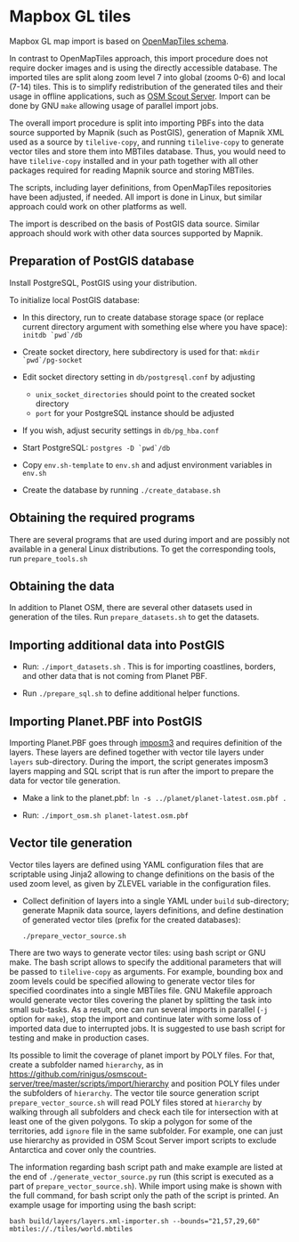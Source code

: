 # Mapbox GL tiles

Mapbox GL map import is based on [OpenMapTiles schema](https://github.com/openmaptiles/openmaptiles).

In contrast to OpenMapTiles approach, this import procedure does not require docker images and is using the directly accessible database. The imported tiles are split along zoom level 7 into global (zooms 0-6) and local (7-14) tiles. This is to simplify redistribution of the generated tiles and their usage in offline applications, such as [OSM Scout Server](https://rinigus.github.io/osmscout-server). Import can be done by GNU `make` allowing usage of parallel import jobs.

The overall import procedure is split into importing PBFs into the data source supported by Mapnik (such as PostGIS), generation of Mapnik XML used as a source by `tilelive-copy`, and running `tilelive-copy` to generate vector tiles and store them into MBTiles database. Thus, you would need to have `tilelive-copy` installed and in your path together with all other packages required for reading Mapnik source and storing MBTiles.

The scripts, including layer definitions, from OpenMapTiles repositories have been adjusted, if needed. All import is done in Linux, but similar approach could work on other platforms as well.

The import is described on the basis of PostGIS data source. Similar approach should work with other data sources supported by Mapnik.

## Preparation of PostGIS database

Install PostgreSQL, PostGIS using your distribution.

To initialize local PostGIS database:

* In this directory, run to create database storage space (or replace current directory argument with something else where you have space): ```initdb `pwd`/db```

* Create socket directory, here subdirectory is used for that: ```mkdir `pwd`/pg-socket```

* Edit socket directory setting in `db/postgresql.conf` by adjusting
  * `unix_socket_directories` should point to the created socket directory
  * `port` for your PostgreSQL instance should be adjusted

* If you wish, adjust security settings in `db/pg_hba.conf`

* Start PostgreSQL: ```postgres -D `pwd`/db```

* Copy `env.sh-template` to `env.sh` and adjust environment variables in `env.sh`

* Create the database by running `./create_database.sh`

## Obtaining the required programs

There are several programs that are used during import and are possibly not available in a general Linux distributions. To get the corresponding tools, run `prepare_tools.sh`

## Obtaining the data

In addition to Planet OSM, there are several other datasets used in generation of the tiles. Run `prepare_datasets.sh` to get the datasets.

## Importing additional data into PostGIS

* Run: `./import_datasets.sh` . This is for importing coastlines, borders, and other data that is not coming from Planet PBF.

* Run `./prepare_sql.sh` to define additional helper functions.

## Importing Planet.PBF into PostGIS

Importing Planet.PBF goes through [imposm3](https://github.com/omniscale/imposm3) and requires definition of the layers. These layers are defined together with vector tile layers under `layers` sub-directory. During the import, the script generates imposm3 layers mapping and SQL script that is run after the import to prepare the data for vector tile generation.

* Make a link to the planet.pbf: `ln -s ../planet/planet-latest.osm.pbf .`

* Run: `./import_osm.sh planet-latest.osm.pbf`

## Vector tile generation

Vector tiles layers are defined using YAML configuration files that are scriptable using Jinja2 allowing to change definitions on the basis of the used zoom level, as given by ZLEVEL variable in the configuration files.

* Collect definition of layers into a single YAML under `build` sub-directory; generate Mapnik data source, layers definitions, and define destination of generated vector tiles (prefix for the created databases):
  ```
  ./prepare_vector_source.sh
  ```

There are two ways to generate vector tiles: using bash script or GNU make. The bash script allows to specify the additional parameters that will be passed to `tilelive-copy` as arguments. For example, bounding box and zoom levels could be specified allowing to generate vector tiles for specified coordinates into a single MBTiles file. GNU Makefile approach would generate vector tiles covering the planet by splitting the task into small sub-tasks. As a result, one can run several imports in parallel (`-j` option for `make`), stop the import and continue later with some loss of imported data due to interrupted jobs. It is suggested to use bash script for testing and make in production cases.

Its possible to limit the coverage of planet import by POLY files. For that, create a subfolder named `hierarchy`, as in https://github.com/rinigus/osmscout-server/tree/master/scripts/import/hierarchy and position POLY files under the subfolders of `hierarchy`. The vector tile source generation script `prepare_vector_source.sh` will read POLY files stored at `hierarchy` by walking through all subfolders and check each tile for intersection with at least one of the given polygons. To skip a polygon for some of the territories, add `ignore` file in the same subfolder. For example, one can just use hierarchy as provided in OSM Scout Server import scripts to exclude Antarctica and cover only the countries. 

The information regarding bash script path and make example are listed at the end of `./generate_vector_source.py` run (this script is executed as a part of `prepare_vector_source.sh`). While import using make is shown with the full command, for bash script only the path of the script is printed. An example usage for importing using the bash script:

```
bash build/layers/layers.xml-importer.sh --bounds="21,57,29,60" mbtiles://./tiles/world.mbtiles
```

